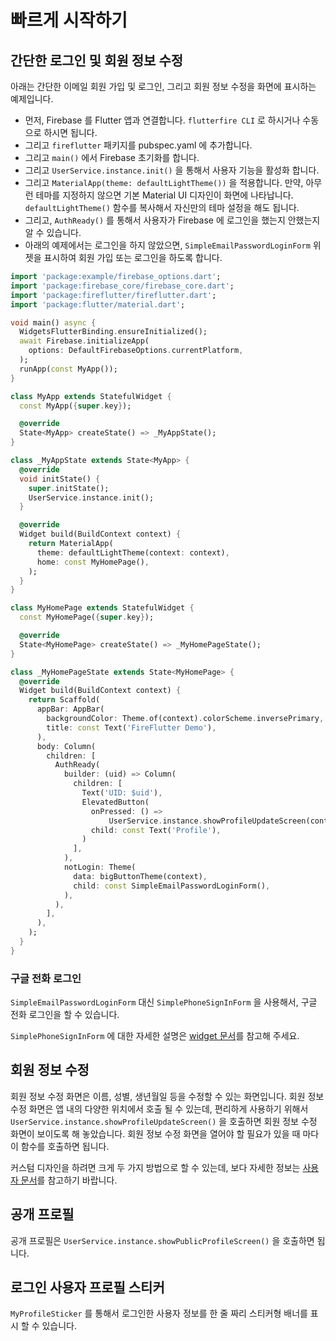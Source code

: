 # 빠르게 시작하기


## 간단한 로그인 및 회원 정보 수정

아래는 간단한 이메일 회원 가입 및 로그인, 그리고 회원 정보 수정을 화면에 표시하는 예제입니다.

- 먼저, Firebase 를 Flutter 앱과 연결합니다. `flutterfire CLI` 로 하시거나 수동으로 하시면 됩니다.
- 그리고 `fireflutter` 패키지를 pubspec.yaml 에 추가합니다.
- 그리고 `main()` 에서 Firebase 초기화를 합니다.
- 그리고 `UserService.instance.init()` 을 통해서 사용자 기능을 활성화 합니다.
- 그리고 `MaterialApp(theme: defaultLightTheme())` 을 적용합니다. 만약, 아무런 테마를 지정하지 않으면 기본 Material UI 디자인이 화면에 나타납니다. `defaultLightTheme()` 함수를 복사해서 자신만의 테마 설정을 해도 됩니다.
- 그리고, `AuthReady()` 를 통해서 사용자가 Firebase 에 로그인을 했는지 안했는지 알 수 있습니다.
- 아래의 예제에서는 로그인을 하지 않았으면, `SimpleEmailPasswordLoginForm` 위젯을 표시하여 회원 가입 또는 로그인을 하도록 합니다.

```dart
import 'package:example/firebase_options.dart';
import 'package:firebase_core/firebase_core.dart';
import 'package:fireflutter/fireflutter.dart';
import 'package:flutter/material.dart';

void main() async {
  WidgetsFlutterBinding.ensureInitialized();
  await Firebase.initializeApp(
    options: DefaultFirebaseOptions.currentPlatform,
  );
  runApp(const MyApp());
}

class MyApp extends StatefulWidget {
  const MyApp({super.key});

  @override
  State<MyApp> createState() => _MyAppState();
}

class _MyAppState extends State<MyApp> {
  @override
  void initState() {
    super.initState();
    UserService.instance.init();
  }

  @override
  Widget build(BuildContext context) {
    return MaterialApp(
      theme: defaultLightTheme(context: context),
      home: const MyHomePage(),
    );
  }
}

class MyHomePage extends StatefulWidget {
  const MyHomePage({super.key});

  @override
  State<MyHomePage> createState() => _MyHomePageState();
}

class _MyHomePageState extends State<MyHomePage> {
  @override
  Widget build(BuildContext context) {
    return Scaffold(
      appBar: AppBar(
        backgroundColor: Theme.of(context).colorScheme.inversePrimary,
        title: const Text('FireFlutter Demo'),
      ),
      body: Column(
        children: [
          AuthReady(
            builder: (uid) => Column(
              children: [
                Text('UID: $uid'),
                ElevatedButton(
                  onPressed: () =>
                      UserService.instance.showProfileUpdateScreen(context: context),
                  child: const Text('Profile'),
                )
              ],
            ),
            notLogin: Theme(
              data: bigButtonTheme(context),
              child: const SimpleEmailPasswordLoginForm(),
            ),
          ),
        ],
      ),
    );
  }
}
```

### 구글 전화 로그인

`SimpleEmailPasswordLoginForm` 대신 `SimplePhoneSignInForm` 을 사용해서, 구글 전화 로그인을 할 수 있습니다.

`SimplePhoneSignInForm` 에 대한 자세한 설명은 [widget 문서](./widgets.md)를 참고해 주세요.



## 회원 정보 수정

회원 정보 수정 화면은 이름, 성별, 생년월일 등을 수정할 수 있는 화면입니다. 회원 정보 수정 화면은 앱 내의 다양한 위치에서 호출 될 수 있는데, 편리하게 사용하기 위해서 `UserService.instance.showProfileUpdateScreen()` 을 호출하면 회원 정보 수정 화면이 보이도록 해 놓았습니다. 회원 정보 수정 화면을 열어야 할 필요가 있을 때 마다 이 함수를 호출하면 됩니다.

커스텀 디자인을 하려면 크게 두 가지 방법으로 할 수 있는데, 보다 자세한 정보는 [사용자 문서](./user.md)를 참고하기 바랍니다.


## 공개 프로필

공개 프로필은 `UserService.instance.showPublicProfileScreen()` 을 호출하면 됩니다.


## 로그인 사용자 프로필 스티커

`MyProfileSticker` 를 통해서 로그인한 사용자 정보를 한 줄 짜리 스티커형 배너를 표시 할 수 있습니다.


